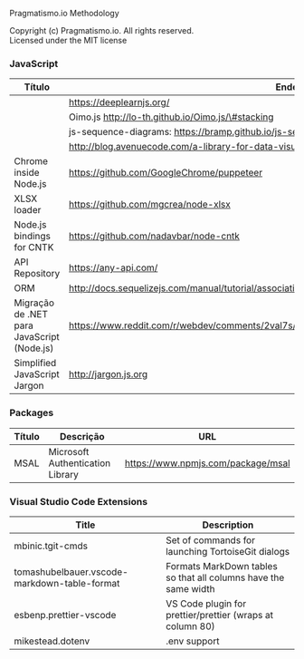 Pragmatismo.io Methodology

Copyright (c) Pragmatismo.io. All rights reserved.                          
Licensed under the MIT license                                              


### JavaScript

| Título | Endereço                                                            |
|--------|---------------------------------------------------------------------|
|        																		| https://deeplearnjs.org/                                            |
|        																		| Oimo.js http://lo-th.github.io/Oimo.js/\#stacking                   |
|        																		| js-sequence-diagrams: https://bramp.github.io/js-sequence-diagrams/ |
|        																		| http://blog.avenuecode.com/a-library-for-data-visualization-d3.js   |
| Chrome inside Node.js        													| https://github.com/GoogleChrome/puppeteer|
| XLSX loader                       											| https://github.com/mgcrea/node-xlsx      |
| Node.js bindings for CNTK         											| https://github.com/nadavbar/node-cntk    |
| API Repository 																| https://any-api.com/|
| ORM 																			| http://docs.sequelizejs.com/manual/tutorial/associations.html
| Migração de .NET para JavaScript (Node.js)									| https://www.reddit.com/r/webdev/comments/2val7s/as_a_net_developer_do_i_need_to_care_about_nodejs |
| Simplified JavaScript Jargon 													| http://jargon.js.org |

### Packages

| Título | Descrição                                                            | URL |
|--------|---------------------------------------------------------------------|-----------------|
| MSAL | Microsoft Authentication Library | https://www.npmjs.com/package/msal|


### Visual Studio Code Extensions


| Title | Description | 
| ------|-------------|
| mbinic.tgit-cmds | Set of commands for launching TortoiseGit dialogs |
| tomashubelbauer.vscode-markdown-table-format | Formats MarkDown tables so that all columns have the same width |
| esbenp.prettier-vscode | VS Code plugin for prettier/prettier (wraps at column 80) |
| mikestead.dotenv | .env support |
